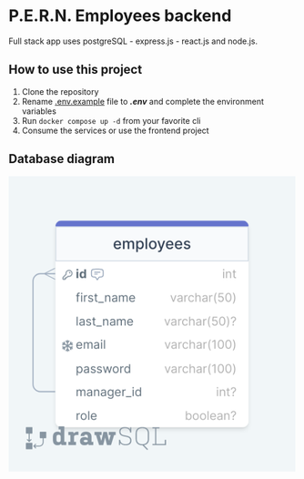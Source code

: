 # P.E.R.N. Employees backend

Full stack app uses postgreSQL - express.js - react.js and node.js.

## How to use this project

1. Clone the repository
2. Rename [.env.example](.env.example) file to ***.env*** and complete the environment variables
3. Run `docker compose up -d` from your favorite cli
4. Consume the services or use the frontend project

## Database diagram

![SQL diagram for employees table](public/dbdiagram.png)